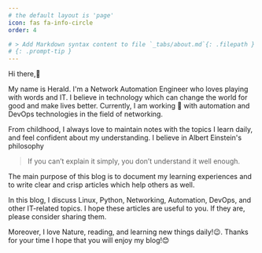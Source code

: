 ```yaml
---
# the default layout is 'page'
icon: fas fa-info-circle
order: 4

# > Add Markdown syntax content to file `_tabs/about.md`{: .filepath } and it will show up on this page.
# {: .prompt-tip }
---
```


Hi there,👋 

My name is Herald. I'm a Network Automation Engineer who loves playing with words and IT.  I believe in technology which can change the world for good and make lives better. Currently, I am working 🌱 with automation and DevOps technologies in the field of networking. 

From childhood, I always love to maintain notes with the topics I learn daily, and feel confident about my understanding. I believe in Albert Einstein's philosophy 


> If you can’t explain it simply, you don’t understand it well enough.


The main purpose of this blog is to document my learning experiences and to write clear and crisp articles which help others as well. 

In this blog, I discuss Linux, Python, Networking, Automation, DevOps, and other IT-related topics. I hope these articles are useful to you. If they are, please consider sharing them.

Moreover, I love Nature, reading, and learning new things daily!😉. Thanks for your time I hope that you will enjoy my blog!😊